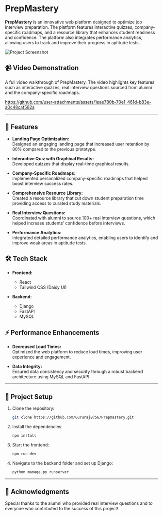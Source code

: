 # PrepMastery

**PrepMastery** is an innovative web platform designed to optimize job interview preparation. The platform features interactive quizzes, company-specific roadmaps, and a resource library that enhances student readiness and confidence. The platform also integrates performance analytics, allowing users to track and improve their progress in aptitude tests.

![Project Screenshot](https://github.com/user-attachments/assets/2163a954-5279-4ac4-b52f-aaf8b440a26c)


## 📹 Video Demonstration

A full video walkthrough of PrepMastery. The video highlights key features such as interactive quizzes, real interview questions sourced from alumni and the company-specific roadmaps.

https://github.com/user-attachments/assets/1eae780b-70e1-461d-b83e-a0c48caf582a


---

## 🚀 Features

- **Landing Page Optimization:**  
  Designed an engaging landing page that increased user retention by 80% compared to the previous prototype.

- **Interactive Quiz with Graphical Results:**  
  Developed quizzes that display real-time graphical results.

- **Company-Specific Roadmaps:**  
  Implemented personalized company-specific roadmaps that helped boost interview success rates.

- **Comprehensive Resource Library:**  
  Created a resource library that cut down student preparation time providing access to curated study materials.

- **Real Interview Questions:**  
  Coordinated with alumni to source 100+ real interview questions, which helped increase students' confidence before interviews.

- **Performance Analytics:**  
  Integrated detailed performance analytics, enabling users to identify and improve weak areas in aptitude tests.

## 🛠 Tech Stack

- **Frontend:**  
  - React  
  - Tailwind CSS (Daisy UI)  

- **Backend:**  
  - Django  
  - FastAPI  
  - MySQL  

## ⚡ Performance Enhancements

- **Decreased Load Times:**  
  Optimized the web platform to reduce load times, improving user experience and engagement.

- **Data Integrity:**  
  Ensured data consistency and security through a robust backend architecture using MySQL and FastAPI.

---

## 📂 Project Setup

1. Clone the repository:
   ```bash
   git clone https://github.com/Gururaj8756/Prepmastery.git
   ```

2. Install the dependencies:
   ```bash
   npm install
   ```

3. Start the frontend:
   ```bash
   npm run dev
   ```

4. Navigate to the backend folder and set up Django:
   ```bash
   python manage.py runserver
   ```

---


## 🙌 Acknowledgments

Special thanks to the alumni who provided real interview questions and to everyone who contributed to the success of this project!

